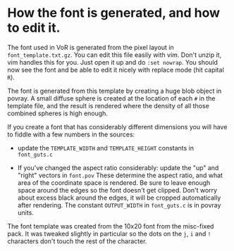 # How the font is generated, and how to edit it.

The font used in VoR is generated from the pixel layout in
`font_template.txt.gz`. You can edit this file easily with vim. Don't unzip it,
vim handles this for you. Just open it up and do `:set nowrap`. You should now
see the font and be able to edit it nicely with replace mode (hit capital `R`).

The font is generated from this template by creating a huge blob object in
povray. A small diffuse sphere is created at the location of each `#` in the
template file, and the result is rendered where the density of all those
combined spheres is high enough.

If you create a font that has considerably different dimensions you will have
to fiddle with a few numbers in the sources:

  * update the `TEMPLATE_WIDTH` and `TEMPLATE_HEIGHT` constants in `font_guts.c`

  * If you've changed the aspect ratio considerably: update the "up" and
    "right" vectors in `font.pov` These determine the aspect ratio, and what area
    of the coordinate space is rendered. Be sure to leave enough space around
    the edges so the font doesn't get clipped. Don't worry about excess black
    around the edges, it will be cropped automatically after rendering. The
    constant `OUTPUT_WIDTH` in `font_guts.c` is in povray units.


The font template was created from the 10x20 font from the misc-fixed pack. It
was tweaked slightly in particular so the dots on the `j`, `i` and `!`
characters don't touch the rest of the character.

